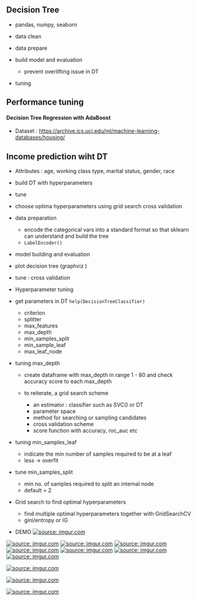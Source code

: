 ## Decision Tree 
- pandas, numpy, seaborn

- data clean 
- data prepare 

- build model and evaluation 
    - prevent overlifting issue in DT 
- tuning 

## Performance tuning 
#### Decision Tree Regression with AdaBoost
- Dataset : https://archive.ics.uci.edu/ml/machine-learning-databases/housing/



## Income prediction wiht DT 
- Attributes : age, working class type, marital status, gender, race 
- build DT with hyperparameters 
- tune
- choose optima hyperparameters using grid search cross validation 


- data preparation 
    - encode the categorical vars into a standard format so that sklearn can understand and build the tree 
    - `LabelEncoder()`



- model building and evaluation  



- plot decision tree (graphviz )


- tune : cross validation 

- Hyperparameter tuning 

- get parameters in DT `help(DecisionTreeClassifier)`
    - criterion 
    - splitter 
    - max_features
    - max_depth
    - min_samples_split
    - min_sample_leaf
    - max_leaf_node 


- tuning max_depth 
    - create dataframe with max_depth in range 1 - 80 and check accuracy score to each max_depth 

    - to reiterate, a grid search scheme 
        - an estimator : classifier such as SVC() or DT
        - parameter space
        - method for searching or sampling candidates 
        - cross validation scheme
        - score function with accuracy, roc_auc etc 



- tuning min_samples_leaf
    - indicate the min number of samples required to be at a leaf
    - less -> overfit 


- tune min_samples_split 
    - min no. of samples required to split an internal node 
    - default = 2 
    

- Grid search to find optimal hyperparameters 
    - find multiple optimal hyperparameters together with GridSearchCV 
    - gini/entropy or IG 





- DEMO 
<a href="https://imgur.com/5CO54Fi"><img src="https://i.imgur.com/5CO54Fi.png" title="source: imgur.com" /></a>

<a href="https://imgur.com/WdO9kfE"><img src="https://i.imgur.com/WdO9kfE.png" title="source: imgur.com" /></a>
<a href="https://imgur.com/xaR9XgU"><img src="https://i.imgur.com/xaR9XgU.png" title="source: imgur.com" /></a>
<a href="https://imgur.com/7qbPT8S"><img src="https://i.imgur.com/7qbPT8S.png" title="source: imgur.com" /></a>
<a href="https://imgur.com/ztwgvTC"><img src="https://i.imgur.com/ztwgvTC.png" title="source: imgur.com" /></a>
<a href="https://imgur.com/5ere7lX"><img src="https://i.imgur.com/5ere7lX.png" title="source: imgur.com" /></a>
<a href="https://imgur.com/jGNSklG"><img src="https://i.imgur.com/jGNSklG.png" title="source: imgur.com" /></a>
<a href="https://imgur.com/2Ptzrbq"><img src="https://i.imgur.com/2Ptzrbq.png" title="source: imgur.com" /></a>

<a href="https://imgur.com/09U8tR1"><img src="https://i.imgur.com/09U8tR1.png" title="source: imgur.com" /></a>

<a href="https://imgur.com/QLc12uN"><img src="https://i.imgur.com/QLc12uN.png" title="source: imgur.com" /></a>

<a href="https://imgur.com/WhFhC0S"><img src="https://i.imgur.com/WhFhC0S.png" title="source: imgur.com" /></a>

